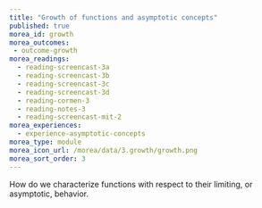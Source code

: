 ```yaml
---
title: "Growth of functions and asymptotic concepts"
published: true
morea_id: growth
morea_outcomes:
 - outcome-growth
morea_readings:
  - reading-screencast-3a
  - reading-screencast-3b
  - reading-screencast-3c
  - reading-screencast-3d
  - reading-cormen-3
  - reading-notes-3
  - reading-screencast-mit-2
morea_experiences:
  - experience-asymptotic-concepts
morea_type: module
morea_icon_url: /morea/data/3.growth/growth.png
morea_sort_order: 3
---
```


How do we characterize functions with respect to their limiting, or asymptotic, behavior. 
